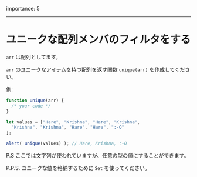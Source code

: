 importance: 5

---

# ユニークな配列メンバのフィルタをする

`arr` は配列としてます。

`arr` のユニークなアイテムを持つ配列を返す関数 `unique(arr)` を作成してください。

例:

```js
function unique(arr) {
  /* your code */
}

let values = ["Hare", "Krishna", "Hare", "Krishna",
  "Krishna", "Krishna", "Hare", "Hare", ":-O"
];

alert( unique(values) ); // Hare, Krishna, :-O
```

P.S ここでは文字列が使われていますが、任意の型の値にすることができます。

P.P.S. ユニークな値を格納するために `Set` を使ってください。
